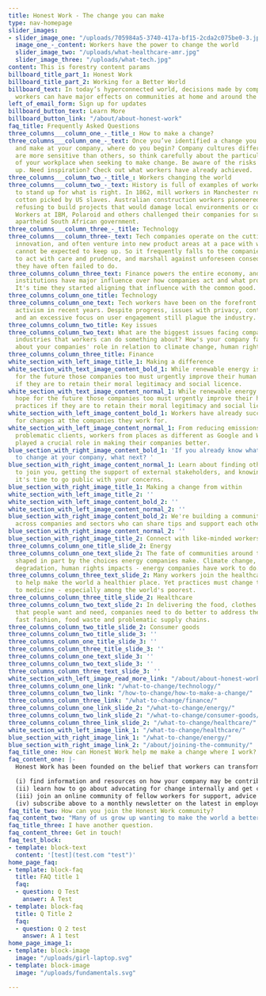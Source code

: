 ```yaml
---
title: Honest Work - The change you can make
type: nav-homepage
slider_images:
- slider_image_one: "/uploads/705984a5-3740-417a-bf15-2cda2c075be0-3.jpg"
  image_one_-_content: Workers have the power to change the world
  slider_image_two: "/uploads/what-healthcare-amr.jpg"
  slider_image_three: "/uploads/what-tech.jpg"
content: This is forestry content params
billboard_title_part_1: Honest Work
billboard_title_part_2: Working for a Better World
billboard_text: In today’s hyperconnected world, decisions made by companies and their
  workers can have major effects on communities at home and around the globe.
left_of_email_form: Sign up for updates
billboard_button_text: Learn More
billboard_button_link: "/about/about-honest-work"
faq_title: Frequently Asked Questions
three_columns___column_one_-_title_: How to make a change?
three_columns___column_one_-_text: Once you’ve identified a change you’d like to try
  and make at your company, where do you begin? Company cultures differ and some issues
  are more sensitive than others, so think carefully about the particular aspects
  of your workplace when seeking to make change. Be aware of the risks of speaking
  up. Need inspiration? Check out what workers have already achieved.
three_columns___column_two_-_title_: Workers changing the world
three_columns___column_two_-_text: History is full of examples of workers coming together
  to stand up for what is right. In 1862, mill workers in Manchester refused to touch
  cotton picked by US slaves. Australian construction workers pioneered “green bans”,
  refusing to build projects that would damage local environments or communities.
  Workers at IBM, Polaroid and others challenged their companies for supplying the
  apartheid South African government.
three_columns___column_three_-_title: Technology
three_columns___column_three-_text: Tech companies operate on the cutting edge of
  innovation, and often venture into new product areas at a pace with which regulation
  cannot be expected to keep up. So it frequently falls to the companies themselves
  to act with care and prudence, and marshall against unforeseen consequences; something
  they have often failed to do.
three_columns_column_three_text: Finance powers the entire economy, and financial
  institutions have major influence over how companies act and what projects get financed.
  It's time they started aligning that influence with the common good.
three_columns_column_one_title: Technology
three_columns_column_one_text: Tech workers have been on the forefront of employee
  activism in recent years. Despite progress, issues with privacy, content moderation
  and an excessive focus on user engagement still plague the industry.
three_columns_column_two_title: Key issues
three_columns_column_two_text: What are the biggest issues facing companies across
  industries that workers can do something about? How's your company faring? Learn
  about your companies' role in relation to climate change, human rights and more.
three_columns_column_three_title: Finance
white_section_with_left_image_title_1: Making a difference
white_section_with_text_image_content_bold_1: While renewable energy is our best hope
  for the future those companies too must urgently improve their human rights practices
  if they are to retain their moral legitimacy and social licence.
white_section_with_text_image_content_normal_1: While renewable energy is our best
  hope for the future those companies too must urgently improve their human rights
  practices if they are to retain their moral legitimacy and social licence.
white_section_with_left_image_content_bold_1: Workers have already successfully pushed
  for changes at the companies they work for.
white_section_with_left_image_content_normal_1: From reducing emissions to dropping
  problematic clients, workers from places as different as Google and Walmart have
  played a crucial role in making their companies better.
blue_section_with_right_image_content_bold_1: 'If you already know what you''d like
  to change at your company, what next? '
blue_section_with_right_image_content_normal_1: Learn about finding other colleagues
  to join you, getting the support of external stakeholders, and knowing if and when
  it's time to go public with your concerns.
blue_section_with_right_image_title_1: Making a change from within
white_section_with_left_image_title_2: ''
white_section_with_left_image_content_bold_2: ''
white_section_with_left_image_content_normal_2: ''
blue_section_with_right_image_content_bold_2: We're building a community of workers
  across companies and sectors who can share tips and support each other - join them!
blue_section_with_right_image_content_normal_2: ''
blue_section_with_right_image_title_2: Connect with like-minded workers
three_columns_column_one_title_slide_2: Energy
three_columns_column_one_text_slide_2: The fate of communities around the world are
  shaped in part by the choices energy companies make. Climate change, environmental
  degradation, human rights impacts - energy companies have work to do.
three_columns_column_three_text_slide_2: Many workers join the healthcare industry
  to help make the world a healthier place. Yet practices must change to improve access
  to medicine - especially among the world's poorest.
three_columns_column_three_title_slide_2: Healthcare
three_columns_column_two_text_slide_2: In delivering the food, clothes and gadgets
  that people want and need, companies need to do better to address the impacts of
  fast fashion, food waste and problematic supply chains.
three_columns_column_two_title_slide_2: Consumer goods
three_columns_column_two_title_slide_3: ''
three_columns_column_one_title_slide_3: ''
three_columns_column_three_title_slide_3: ''
three_columns_column_one_text_slide_3: ''
three_columns_column_two_text_slide_3: ''
three_columns_column_three_text_slide_3: ''
white_section_with_left_image_read_more_link: "/about/about-honest-work"
three_columns_column_one_link: "/what-to-change/technology/"
three_columns_column_two_link: "/how-to-change/how-to-make-a-change/"
three_columns_column_three_link: "/what-to-change/finance/"
three_columns_column_one_link_slide_2: "/what-to-change/energy/"
three_columns_column_two_link_slide_2: "/what-to-change/consumer-goods/"
three_columns_column_three_link_slide_2: "/what-to-change/healthcare/"
white_section_with_left_image_link_1: "/what-to-change/healthcare/"
blue_section_with_right_image_link_1: "/what-to-change/energy/"
blue_section_with_right_image_link_2: "/about/joining-the-community/"
faq_title_one: How can Honest Work help me make a change where I work?
faq_content_one: |-
  Honest Work has been founded on the belief that workers can transform the companies they work for to help solve society's problems. Here you can:

  (i) find information and resources on how your company may be contributing to global problems and what they can do to change
  (ii) learn how to go about advocating for change internally and get colleagues on board
  (iii) join an online community of fellow workers for support, advice and learning
  (iv) subscribe above to a monthly newsletter on the latest in employee activism, with tips and opportunities to make a difference
faq_title_two: How can you join the Honest Work community?
faq_content_two: "Many of us grow up wanting to make the world a better place.\n\n"
faq_title_three: I have another question.
faq_content_three: Get in touch!
faq_test_block:
- template: block-text
  content: '[test](test.com "test")'
home_page_faq:
- template: block-faq
  title: FAQ title 1
  faq:
  - question: Q Test
    answer: A Test
- template: block-faq
  title: Q Title 2
  faq:
  - question: Q 2 test
    answer: A 1 test
home_page_image_1:
- template: block-image
  image: "/uploads/girl-laptop.svg"
- template: block-image
  image: "/uploads/fundamentals.svg"

---
```

